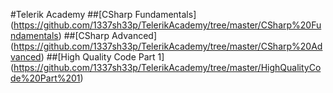 #Telerik Academy
##[CSharp Fundamentals] (https://github.com/1337sh33p/TelerikAcademy/tree/master/CSharp%20Fundamentals)
##[CSharp Advanced] (https://github.com/1337sh33p/TelerikAcademy/tree/master/CSharp%20Advanced)
##[High Quality Code Part 1] (https://github.com/1337sh33p/TelerikAcademy/tree/master/HighQualityCode%20Part%201)
